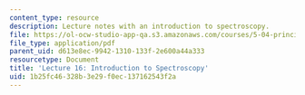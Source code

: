 ```yaml
---
content_type: resource
description: Lecture notes with an introduction to spectroscopy.
file: https://ol-ocw-studio-app-qa.s3.amazonaws.com/courses/5-04-principles-of-inorganic-chemistry-ii-fall-2008/1b25fc46328b3e29f0ec137162543f2a_lecture_16.pdf
file_type: application/pdf
parent_uid: d613e8ec-9942-1310-133f-2e600a44a333
resourcetype: Document
title: 'Lecture 16: Introduction to Spectroscopy'
uid: 1b25fc46-328b-3e29-f0ec-137162543f2a
---
```

